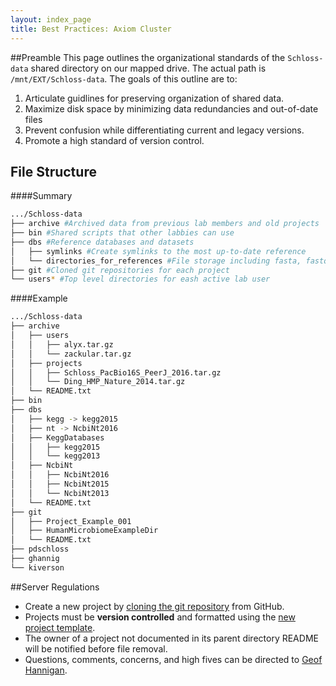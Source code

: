```yaml
---
layout: index_page
title: Best Practices: Axiom Cluster
---
```


##Preamble
This page outlines the organizational standards of the `Schloss-data` shared directory on our mapped drive. The actual path is `/mnt/EXT/Schloss-data`. The goals of this outline are to:

1. Articulate guidlines for preserving organization of shared data.
2. Maximize disk space by minimizing data redundancies and out-of-date files
3. Prevent confusion while differentiating current and legacy versions.
4. Promote a high standard of version control.

## File Structure
####Summary
```bash
.../Schloss-data
├── archive #Archived data from previous lab members and old projects
├── bin #Shared scripts that other labbies can use
├── dbs #Reference databases and datasets
│   ├── symlinks #Create symlinks to the most up-to-date reference
│   └── directories_for_references #File storage including fasta, fastq, blastdb
├── git #Cloned git repositories for each project
└── users* #Top level directories for eash active lab user
```
####Example
```bash
.../Schloss-data
├── archive
│   ├── users
│   │   ├── alyx.tar.gz
│   │   └── zackular.tar.gz
│   ├── projects
│   │   ├── Schloss_PacBio16S_PeerJ_2016.tar.gz
│   │   └── Ding_HMP_Nature_2014.tar.gz
│   └── README.txt
├── bin
├── dbs
│   ├── kegg -> kegg2015
│   ├── nt -> NcbiNt2016
│   ├── KeggDatabases
│   │   ├── kegg2015
│   │   └── kegg2013
│   ├── NcbiNt
│   │   ├── NcbiNt2016
│   │   ├── NcbiNt2015
│   │   └── NcbiNt2013
│   └── README.txt 
├── git
│   ├── Project_Example_001
│   ├── HumanMicrobiomeExampleDir
│   └── README.txt
├── pdschloss
├── ghannig
└── kiverson
```

##Server Regulations
* Create a new project by [cloning the git repository](https://help.github.com/articles/cloning-a-repository/) from GitHub.
* Projects must be **version controlled** and formatted using the [new project template](https://github.com/SchlossLab/new_project).
* The owner of a project not documented in its parent directory README will be notified before file removal.
* Questions, comments, concerns, and high fives can be directed to [Geof Hannigan](ghannig@umich.edu).

